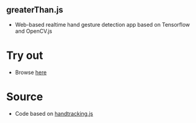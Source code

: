 ## greaterThan.js
* Web-based realtime hand gesture detection app based on Tensorflow and OpenCV.js 
# Try out
* Browse [here](https://marodeur100.github.io/greaterThan.js/)
# Source
* Code based on [handtracking.js](https://github.com/victordibia/handtrack.js)
